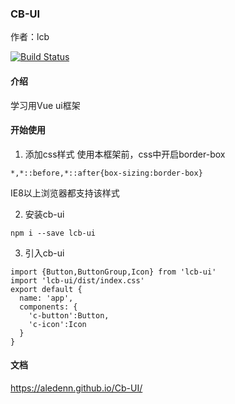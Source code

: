 ### CB-UI
作者：lcb

[![Build Status](https://www.travis-ci.org/Aledenn/Cb-UI.svg?branch=master)](https://www.travis-ci.org/Aledenn/Cb-UI)

#### 介绍
学习用Vue ui框架
#### 开始使用
1. 添加css样式
  使用本框架前，css中开启border-box
  ```
  *,*::before,*::after{box-sizing:border-box}
  ```
  IE8以上浏览器都支持该样式

2. 安装cb-ui
```
npm i --save lcb-ui
```

3. 引入cb-ui
```
import {Button,ButtonGroup,Icon} from 'lcb-ui'
import 'lcb-ui/dist/index.css'
export default {
  name: 'app',
  components: {
    'c-button':Button,
    'c-icon':Icon
  }
}
```
#### 文档

https://aledenn.github.io/Cb-UI/
